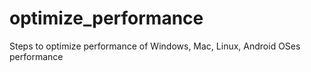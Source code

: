 # optimize_performance
Steps to optimize performance of Windows, Mac, Linux, Android OSes performance

